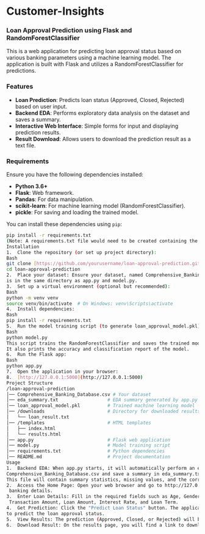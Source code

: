 # Customer-Insights
### Loan Approval Prediction using Flask and RandomForestClassifier

This is a web application for predicting loan approval status based on various banking parameters using a machine learning model. The application is built with Flask and utilizes a RandomForestClassifier for predictions.

### Features

* **Loan Prediction**: Predicts loan status (Approved, Closed, Rejected) based on user input.
* **Backend EDA**: Performs exploratory data analysis on the dataset and saves a summary.
* **Interactive Web Interface**: Simple forms for input and displaying prediction results.
* **Result Download**: Allows users to download the prediction result as a text file.

### Requirements

Ensure you have the following dependencies installed:

* **Python 3.6+**
* **Flask**: Web framework.
* **Pandas**: For data manipulation.
* **scikit-learn**: For machine learning model (RandomForestClassifier).
* **pickle**: For saving and loading the trained model.

You can install these dependencies using `pip`:

```bash
pip install -r requirements.txt
(Note: A requirements.txt file would need to be created containing the above libraries.)
Installation
1.	Clone the repository (or set up project directory):
Bash
git clone [https://github.com/yourusername/loan-approval-prediction.git](https://github.com/yourusername/loan-approval-prediction.git)
cd loan-approval-prediction
2.	Place your dataset: Ensure your dataset, named Comprehensive_Banking_Database.csv,
is in the same directory as app.py and model.py.
3.	Set up a virtual environment (optional but recommended):
Bash
python -m venv venv
source venv/bin/activate  # On Windows: venv\Scripts\activate
4.	Install dependencies:
Bash
pip install -r requirements.txt
5.	Run the model training script (to generate loan_approval_model.pkl):
Bash
python model.py
This script trains the RandomForestClassifier and saves the trained model as loan_approval_model.pkl.
It also prints the accuracy and classification report of the model.
6.	Run the Flask app:
Bash
python app.py
7.	Open the application in your browser:
8.	[http://127.0.0.1:5000](http://127.0.0.1:5000)
Project Structure
/loan-approval-prediction
│── Comprehensive_Banking_Database.csv # Your dataset
│── eda_summary.txt                  # EDA summary generated by app.py
│── loan_approval_model.pkl          # Trained machine learning model
│── /downloads                       # Directory for downloaded results
│   └── loan_result.txt
│── /templates                       # HTML templates
│   ├── index.html
│   └── results.html
│── app.py                           # Flask web application
│── model.py                         # Model training script
│── requirements.txt                 # Python dependencies
│── README.md                        # Project documentation
Usage
1.	Backend EDA: When app.py starts, it will automatically perform an exploratory data analysis (EDA) on the
Comprehensive_Banking_Database.csv and save a summary in eda_summary.txt.
This file will contain summary statistics, missing values, and the correlation matrix of the numerical features.
2.	Access the Home Page: Open your web browser and go to http://127.0.0.1:5000. You will see a form to input various
 banking details.
3.	Enter Loan Details: Fill in the required fields such as Age, Gender, Account Balance,
 Transaction Amount, Loan Amount, Interest Rate, and Loan Term.
4.	Get Prediction: Click the "Predict Loan Status" button. The application will use the trained model
to predict the loan approval status.
5.	View Results: The prediction (Approved, Closed, or Rejected) will be displayed on the results page.
6.	Download Result: On the results page, you will find a link to download the prediction result as a text file.

